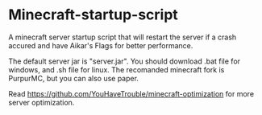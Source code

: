 # Minecraft-startup-script
A minecraft server startup script that will restart the server if a crash accured and have Aikar's Flags for better performance.

The default server jar is "server.jar". 
You should download .bat file for windows, and .sh file for linux.
The recomanded minecraft fork is PurpurMC, but you can also use paper.

Read https://github.com/YouHaveTrouble/minecraft-optimization for more server optimization.
